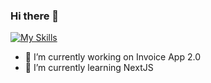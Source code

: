### Hi there 👋

[![My Skills](https://skills.thijs.gg/icons?i=js,html,css,git)](https://skills.thijs.gg)

- 🔭 I’m currently working on Invoice App 2.0
- 🌱 I’m currently learning NextJS

<!--
**stanleyoos/stanleyoos** is a ✨ _special_ ✨ repository because its `README.md` (this file) appears on your GitHub profile.

Here are some ideas to get you started:

- 🔭 I’m currently working on ...
- 🌱 I’m currently learning ...
- 👯 I’m looking to collaborate on ...
- 🤔 I’m looking for help with ...
- 💬 Ask me about ...
- 📫 How to reach me: ...
- 😄 Pronouns: ...
- ⚡ Fun fact: ...
-->
